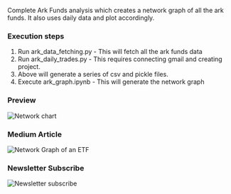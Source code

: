 Complete Ark Funds analysis which creates a network graph of all the ark funds. It also uses daily data and plot accordingly.


### Execution steps

1. Run ark_data_fetching.py - This will fetch all the ark funds data
2. Run ark_daily_trades.py - This requires connecting gmail and creating project. 
3. Above will generate a series of csv and pickle files.
4. Execute ark_graph.ipynb - This will generate the network graph


### Preview

![Network chart](/final_ark_trades.gif)


### Medium Article

![Network Graph of an ETF](https://towardsdatascience.com/network-graph-of-etf-ark-funds-4f9242f19702)

### Newsletter Subscribe

![Newsletter subscribe](https://codesprout.substack.com/welcome)